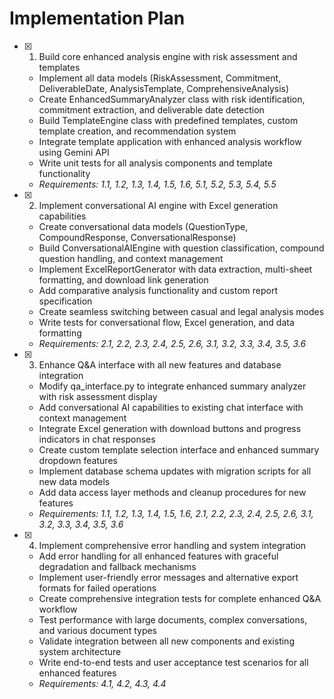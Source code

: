 # Implementation Plan

- [x] 1. Build core enhanced analysis engine with risk assessment and templates

  - Implement all data models (RiskAssessment, Commitment, DeliverableDate, AnalysisTemplate, ComprehensiveAnalysis)
  - Create EnhancedSummaryAnalyzer class with risk identification, commitment extraction, and deliverable date detection
  - Build TemplateEngine class with predefined templates, custom template creation, and recommendation system
  - Integrate template application with enhanced analysis workflow using Gemini API
  - Write unit tests for all analysis components and template functionality
  - _Requirements: 1.1, 1.2, 1.3, 1.4, 1.5, 1.6, 5.1, 5.2, 5.3, 5.4, 5.5_

- [x] 2. Implement conversational AI engine with Excel generation capabilities

  - Create conversational data models (QuestionType, CompoundResponse, ConversationalResponse)
  - Build ConversationalAIEngine with question classification, compound question handling, and context management
  - Implement ExcelReportGenerator with data extraction, multi-sheet formatting, and download link generation
  - Add comparative analysis functionality and custom report specification
  - Create seamless switching between casual and legal analysis modes
  - Write tests for conversational flow, Excel generation, and data formatting
  - _Requirements: 2.1, 2.2, 2.3, 2.4, 2.5, 2.6, 3.1, 3.2, 3.3, 3.4, 3.5, 3.6_

- [x] 3. Enhance Q&A interface with all new features and database integration

  - Modify qa_interface.py to integrate enhanced summary analyzer with risk assessment display
  - Add conversational AI capabilities to existing chat interface with context management
  - Integrate Excel generation with download buttons and progress indicators in chat responses
  - Create custom template selection interface and enhanced summary dropdown features
  - Implement database schema updates with migration scripts for all new data models
  - Add data access layer methods and cleanup procedures for new features
  - _Requirements: 1.1, 1.2, 1.3, 1.4, 1.5, 1.6, 2.1, 2.2, 2.3, 2.4, 2.5, 2.6, 3.1, 3.2, 3.3, 3.4, 3.5, 3.6_

- [x] 4. Implement comprehensive error handling and system integration
  - Add error handling for all enhanced features with graceful degradation and fallback mechanisms
  - Implement user-friendly error messages and alternative export formats for failed operations
  - Create comprehensive integration tests for complete enhanced Q&A workflow
  - Test performance with large documents, complex conversations, and various document types
  - Validate integration between all new components and existing system architecture
  - Write end-to-end tests and user acceptance test scenarios for all enhanced features
  - _Requirements: 4.1, 4.2, 4.3, 4.4_
